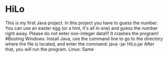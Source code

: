# HiLo
This is my first Java project. In this project you have to guess the number. You can use an easter egg (or a hint, it's all in one) and guess the number right away. Please do not enter non-integer data!!! It crashes the program!
#Booting
Windows: Install Java, use the command line to go to the directory where the file is located, and enter the command: java -jar HiLo.jar
After that, you will run the program.
Linux: Same
